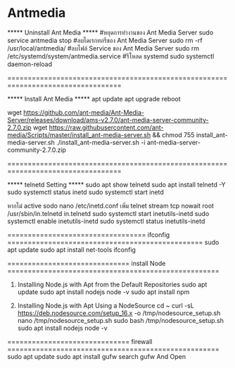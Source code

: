 # Antmedia

***** Uninstall Ant Media *****
#หยุดการทำงานของ Ant Media Server
sudo service antmedia stop
#ลบไดเรกทอรีของ Ant Media Server
sudo rm -rf /usr/local/antmedia/
#ลบไฟล์ Service ของ Ant Media Server
sudo rm /etc/systemd/system/antmedia.service
#รีโหลด systemd
sudo systemctl daemon-reload

==================================================================================

***** Install Ant Media *****
apt update
apt upgrade
reboot

wget https://github.com/ant-media/Ant-Media-Server/releases/download/ams-v2.7.0/ant-media-server-community-2.7.0.zip
wget https://raw.githubusercontent.com/ant-media/Scripts/master/install_ant-media-server.sh && chmod 755 install_ant-media-server.sh
./install_ant-media-server.sh -i ant-media-server-community-2.7.0.zip

==================================================================================

***** telnetd Setting *****
sudo apt show telnetd
sudo apt install telnetd -Y
sudo systemctl status inetd
sudo systemctl start inetd

หากไม่ active
sodo nano /etc/inetd.conf
เพิ่ม
telnet stream tcp nowait root /usr/sbin/in.telnetd in.telnetd
sudo systemctl start inetutils-inetd
sudo systemctl enable inetutils-inetd
sudo systemctl status inetutils-inetd


================================== ifconfig ================================================
sudo apt update
sudo apt install net-tools
ifconfig


============================== install Node ====================================================
1. Installing Node.js with Apt from the Default Repositories
sudo apt update
sudo apt install nodejs
node -v
sudo apt install npm

2. Installing Node.js with Apt Using a NodeSource 
cd ~
curl -sL https://deb.nodesource.com/setup_16.x -o /tmp/nodesource_setup.sh
nano /tmp/nodesource_setup.sh
sudo bash /tmp/nodesource_setup.sh
sudo apt install nodejs
node -v

============================== firewall ====================================================
sudo apt update
sudo apt install gufw
search gufw And Open














